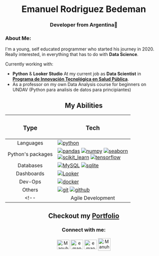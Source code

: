 <div align="center">
  <h1>Emanuel Rodriguez Bedeman</h1>
  <h3>Developer from Argentina🧉</h3>
</div>

### About Me:
I'm a young, self educated programmer who started his journey in 2020.
Really interested, in everything that has to do with **Data Science**.

Currently working with:
- **Python** & **Looker Studio** At my current job as **Data Scientist** in **[Programa de Innovación Tecnológica en Salud Pública](https://www.linkedin.com/company/labdeinnovacion/)**.
- As a professor on my own Data Analysis course for beginners on UNDAV (Python para analisis de datos para principiantes)

<div align="center">
 
  <h2 align="center">My Abilities</h2>
  
  | <h3>Type</h3> | <h3>Tech</h3> |
  | :-------------: |:-------------:|
  | Languages | <div align="left"> <a href="https://www.python.org" target="_blank" rel="noreferrer"> <img src="https://img.shields.io/badge/Python-3.x-yellow?style=flat&logo=python&logoColor=yellow&labelColor=blue" alt="python"/></a> <!-- <img src="https://img.shields.io/badge/SQL-blue" alt="SQL"> --> |
  | Python's packages | <div align="left"> <a href="https://pandas.pydata.org/" target="_blank" rel="noreferrer"> <img src="https://img.shields.io/badge/Pandas-%20-blue?logo=Pandas&logoColor=blue&labelColor=white" alt="pandas"/></a> <a href="https://numpy.org/" target="_blank" rel="noreferrer"> <img src="https://img.shields.io/badge/Numpy-%20-blue?logo=Numpy&logoColor=blue&labelColor=white" alt="numpy"/></a> <a href="https://seaborn.pydata.org/" target="_blank" rel="noreferrer"> <img src="https://img.shields.io/badge/Seaborn-%20-blue?logo=python&labelColor=white" alt="seaborn"/></a> </br> <a href="https://scikit-learn.org/" target="_blank" rel="noreferrer"> <img src="https://img.shields.io/badge/Scikit--Learn-%20-orange?logo=scikit-learn&labelColor=white" alt="scikit_learn"/></a> <a href="https://www.tensorflow.org" target="_blank" rel="noreferrer"> <img src="https://img.shields.io/badge/TensorFlow-%20-orange?logo=TensorFlow&labelColor=white" alt="tensorflow"/></a> </div> |
  | Databases | <div align="left"> <a href="https://dev.mysql.com/doc/refman/8.0/en/" target="_blank" rel="noreferrer"><img src="https://img.shields.io/badge/MySQL-%20-blue?logo=MySQL&logoColor=blue&labelColor=white" alt="MySQL"/></a> <a href="https://www.sqlite.org/" target="_blank" rel="noreferrer"> <img src="https://img.shields.io/badge/SQLite-%20-blue?logo=SQLite&logoColor=blue&labelColor=white" alt="sqlite"/></a> </div> |
  | Dashboards | <div align="left"> <!-- <a href="https://powerbi.microsoft.com/es-es/"> <img src="https://img.shields.io/badge/Power%20BI-%20-F2C811?labelColor=white&logo=PowerBI&logoColor=F2C811" alt="PowerBI"></a> --> <a href="https://cloud.google.com/looker?hl=es"> <img src="https://img.shields.io/badge/Looker%20Studio-%20-4285F4?labelColor=white&logo=Looker&logoColor=4285F4" alt="Looker"></a> <!-- <a href="https://grafana.com/" target="_blank" rel="noreferrer"> <img src="https://img.shields.io/badge/Grafana-%20-F05A28?labelColor=white&logo=Grafana&logoColor=F05A28" alt="Google Analytics 4"/></a> --> </div> |
  | Dev-Ops | <div align="left"> <a href="https://www.docker.com/" target="_blank" rel="noreferrer"> <img src="https://img.shields.io/badge/Docker-%20-blue?logo=Docker&labelColor=white" alt="docker"/></a> </div> |
  | Others | <div align="left"> <!-- <a href="https://www.linux.org/" target="_blank" rel="noreferrer"><img src="https://img.shields.io/badge/Linux-3.0-lightgrey?logo=linux&logoColor=black&labelColor=white" alt="linux"/></a> --> <a href="https://git-scm.com/" target="_blank" rel="noreferrer"> <img src="https://img.shields.io/badge/Git-%20-red?logo=Git&labelColor=white" alt="git"/></a> <a href="https://github.com/" target="_blank" rel="noreferrer"> <img src="https://img.shields.io/badge/Github-%20-black?logo=GitHub&labelColor=white&logoColor=black" alt="github"/></a> </div> |
  <!-- | Agile Development | <div align="left"> <a href="https://www.atlassian.com/agile/scrum" target="_blank" rel="noreferrer"><img src="https://img.shields.io/badge/SCRUM-%20-blue?logo=Atlassian&logoColor=blue&labelColor=white" alt="SCRUM"/></a> </div> |-->

</div>

<h2 align="center">Checkout my <a href="https://emanuelrodriguezbedeman.github.io/Portfolio/index.html" target="_blank" rel="noreferrer"> Portfolio </a></h2>

<h3 align="center">Connect with me:</h3>  
<p align="center"> 
<a href="mailto:emanuel.rodriguez.bedeman@gmail.com" target="blank"><img align="center" src="https://upload.wikimedia.org/wikipedia/commons/7/7e/Gmail_icon_%282020%29.svg" alt="Manuhs#7548" height="30" width="40" /></a>
<a href="https://linkedin.com/in/emanuel-rodriguez-bedeman/" target="blank"><img align="center" src="https://raw.githubusercontent.com/rahuldkjain/github-profile-readme-generator/master/src/images/icons/Social/linked-in-alt.svg" alt="emanuel-rodriguez-bedeman/" height="30" width="40" /></a>  
<a href="https://kaggle.com/emanuelbedeman" target="blank"><img align="center" src="https://raw.githubusercontent.com/rahuldkjain/github-profile-readme-generator/master/src/images/icons/Social/kaggle.svg" alt="emanuelbedeman" height="30" width="40" /></a>  
<a href="https://discord.gg/Manuhs#7548" target="blank"><img align="center" src="https://raw.githubusercontent.com/rahuldkjain/github-profile-readme-generator/master/src/images/icons/Social/discord.svg" alt="Manuhs#7548" height="40" width="40" /></a>
</p>
